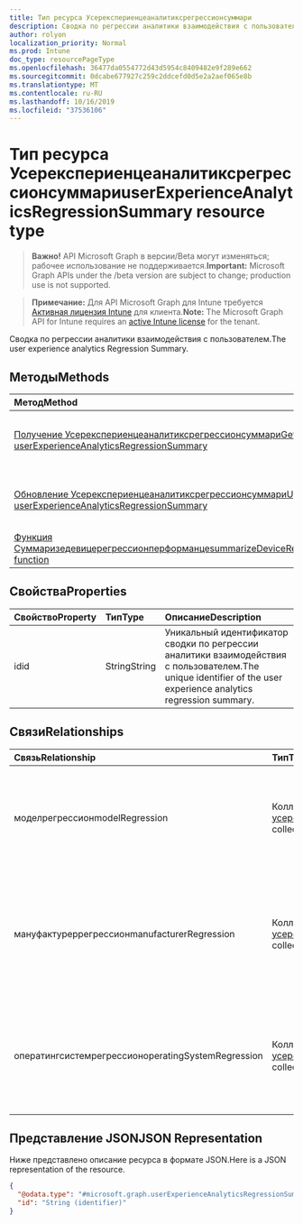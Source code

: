 ```yaml
---
title: Тип ресурса Усерекспериенцеаналитиксрегрессионсуммари
description: Сводка по регрессии аналитики взаимодействия с пользователем.
author: rolyon
localization_priority: Normal
ms.prod: Intune
doc_type: resourcePageType
ms.openlocfilehash: 36477da0554772d43d5954c8409482e9f289e662
ms.sourcegitcommit: 0dcabe677927c259c2ddcefd0d5e2a2aef065e8b
ms.translationtype: MT
ms.contentlocale: ru-RU
ms.lasthandoff: 10/16/2019
ms.locfileid: "37536106"
---
```

# <a name="userexperienceanalyticsregressionsummary-resource-type"></a><span data-ttu-id="9b98e-103">Тип ресурса Усерекспериенцеаналитиксрегрессионсуммари</span><span class="sxs-lookup"><span data-stu-id="9b98e-103">userExperienceAnalyticsRegressionSummary resource type</span></span>

> <span data-ttu-id="9b98e-104">**Важно!** API Microsoft Graph в версии/Beta могут изменяться; рабочее использование не поддерживается.</span><span class="sxs-lookup"><span data-stu-id="9b98e-104">**Important:** Microsoft Graph APIs under the /beta version are subject to change; production use is not supported.</span></span>

> <span data-ttu-id="9b98e-105">**Примечание:** Для API Microsoft Graph для Intune требуется [Активная лицензия Intune](https://go.microsoft.com/fwlink/?linkid=839381) для клиента.</span><span class="sxs-lookup"><span data-stu-id="9b98e-105">**Note:** The Microsoft Graph API for Intune requires an [active Intune license](https://go.microsoft.com/fwlink/?linkid=839381) for the tenant.</span></span>

<span data-ttu-id="9b98e-106">Сводка по регрессии аналитики взаимодействия с пользователем.</span><span class="sxs-lookup"><span data-stu-id="9b98e-106">The user experience analytics Regression Summary.</span></span>

## <a name="methods"></a><span data-ttu-id="9b98e-107">Методы</span><span class="sxs-lookup"><span data-stu-id="9b98e-107">Methods</span></span>
|<span data-ttu-id="9b98e-108">Метод</span><span class="sxs-lookup"><span data-stu-id="9b98e-108">Method</span></span>|<span data-ttu-id="9b98e-109">Возвращаемый тип</span><span class="sxs-lookup"><span data-stu-id="9b98e-109">Return Type</span></span>|<span data-ttu-id="9b98e-110">Описание</span><span class="sxs-lookup"><span data-stu-id="9b98e-110">Description</span></span>|
|:---|:---|:---|
|[<span data-ttu-id="9b98e-111">Получение Усерекспериенцеаналитиксрегрессионсуммари</span><span class="sxs-lookup"><span data-stu-id="9b98e-111">Get userExperienceAnalyticsRegressionSummary</span></span>](../api/intune-devices-userexperienceanalyticsregressionsummary-get.md)|[<span data-ttu-id="9b98e-112">усерекспериенцеаналитиксрегрессионсуммари</span><span class="sxs-lookup"><span data-stu-id="9b98e-112">userExperienceAnalyticsRegressionSummary</span></span>](../resources/intune-devices-userexperienceanalyticsregressionsummary.md)|<span data-ttu-id="9b98e-113">Чтение свойств и связей объекта [усерекспериенцеаналитиксрегрессионсуммари](../resources/intune-devices-userexperienceanalyticsregressionsummary.md) .</span><span class="sxs-lookup"><span data-stu-id="9b98e-113">Read properties and relationships of the [userExperienceAnalyticsRegressionSummary](../resources/intune-devices-userexperienceanalyticsregressionsummary.md) object.</span></span>|
|[<span data-ttu-id="9b98e-114">Обновление Усерекспериенцеаналитиксрегрессионсуммари</span><span class="sxs-lookup"><span data-stu-id="9b98e-114">Update userExperienceAnalyticsRegressionSummary</span></span>](../api/intune-devices-userexperienceanalyticsregressionsummary-update.md)|[<span data-ttu-id="9b98e-115">усерекспериенцеаналитиксрегрессионсуммари</span><span class="sxs-lookup"><span data-stu-id="9b98e-115">userExperienceAnalyticsRegressionSummary</span></span>](../resources/intune-devices-userexperienceanalyticsregressionsummary.md)|<span data-ttu-id="9b98e-116">Обновление свойств объекта [усерекспериенцеаналитиксрегрессионсуммари](../resources/intune-devices-userexperienceanalyticsregressionsummary.md) .</span><span class="sxs-lookup"><span data-stu-id="9b98e-116">Update the properties of a [userExperienceAnalyticsRegressionSummary](../resources/intune-devices-userexperienceanalyticsregressionsummary.md) object.</span></span>|
|[<span data-ttu-id="9b98e-117">Функция Суммаризедевицерегрессионперформанце</span><span class="sxs-lookup"><span data-stu-id="9b98e-117">summarizeDeviceRegressionPerformance function</span></span>](../api/intune-devices-userexperienceanalyticsregressionsummary-summarizedeviceregressionperformance.md)|[<span data-ttu-id="9b98e-118">усерекспериенцеаналитиксрегрессионсуммари</span><span class="sxs-lookup"><span data-stu-id="9b98e-118">userExperienceAnalyticsRegressionSummary</span></span>](../resources/intune-devices-userexperienceanalyticsregressionsummary.md)|<span data-ttu-id="9b98e-119">Н/Д</span><span class="sxs-lookup"><span data-stu-id="9b98e-119">Not yet documented</span></span>|

## <a name="properties"></a><span data-ttu-id="9b98e-120">Свойства</span><span class="sxs-lookup"><span data-stu-id="9b98e-120">Properties</span></span>
|<span data-ttu-id="9b98e-121">Свойство</span><span class="sxs-lookup"><span data-stu-id="9b98e-121">Property</span></span>|<span data-ttu-id="9b98e-122">Тип</span><span class="sxs-lookup"><span data-stu-id="9b98e-122">Type</span></span>|<span data-ttu-id="9b98e-123">Описание</span><span class="sxs-lookup"><span data-stu-id="9b98e-123">Description</span></span>|
|:---|:---|:---|
|<span data-ttu-id="9b98e-124">id</span><span class="sxs-lookup"><span data-stu-id="9b98e-124">id</span></span>|<span data-ttu-id="9b98e-125">String</span><span class="sxs-lookup"><span data-stu-id="9b98e-125">String</span></span>|<span data-ttu-id="9b98e-126">Уникальный идентификатор сводки по регрессии аналитики взаимодействия с пользователем.</span><span class="sxs-lookup"><span data-stu-id="9b98e-126">The unique identifier of the user experience analytics regression summary.</span></span>|

## <a name="relationships"></a><span data-ttu-id="9b98e-127">Связи</span><span class="sxs-lookup"><span data-stu-id="9b98e-127">Relationships</span></span>
|<span data-ttu-id="9b98e-128">Связь</span><span class="sxs-lookup"><span data-stu-id="9b98e-128">Relationship</span></span>|<span data-ttu-id="9b98e-129">Тип</span><span class="sxs-lookup"><span data-stu-id="9b98e-129">Type</span></span>|<span data-ttu-id="9b98e-130">Описание</span><span class="sxs-lookup"><span data-stu-id="9b98e-130">Description</span></span>|
|:---|:---|:---|
|<span data-ttu-id="9b98e-131">моделрегрессион</span><span class="sxs-lookup"><span data-stu-id="9b98e-131">modelRegression</span></span>|<span data-ttu-id="9b98e-132">Коллекция [усерекспериенцеаналитиксметрик](../resources/intune-devices-userexperienceanalyticsmetric.md)</span><span class="sxs-lookup"><span data-stu-id="9b98e-132">[userExperienceAnalyticsMetric](../resources/intune-devices-userexperienceanalyticsmetric.md) collection</span></span>|<span data-ttu-id="9b98e-133">Значения метрик для регрессии модели аналитики взаимодействия с пользователем.</span><span class="sxs-lookup"><span data-stu-id="9b98e-133">The metric values for the user experience analytics model regression.</span></span>|
|<span data-ttu-id="9b98e-134">мануфактуреррегрессион</span><span class="sxs-lookup"><span data-stu-id="9b98e-134">manufacturerRegression</span></span>|<span data-ttu-id="9b98e-135">Коллекция [усерекспериенцеаналитиксметрик](../resources/intune-devices-userexperienceanalyticsmetric.md)</span><span class="sxs-lookup"><span data-stu-id="9b98e-135">[userExperienceAnalyticsMetric](../resources/intune-devices-userexperienceanalyticsmetric.md) collection</span></span>|<span data-ttu-id="9b98e-136">Значения метрик для регрессии разработчиков аналитики взаимодействия с пользователем.</span><span class="sxs-lookup"><span data-stu-id="9b98e-136">The metric values for the user experience analytics Manufacturer regression.</span></span>|
|<span data-ttu-id="9b98e-137">оператингсистемрегрессион</span><span class="sxs-lookup"><span data-stu-id="9b98e-137">operatingSystemRegression</span></span>|<span data-ttu-id="9b98e-138">Коллекция [усерекспериенцеаналитиксметрик](../resources/intune-devices-userexperienceanalyticsmetric.md)</span><span class="sxs-lookup"><span data-stu-id="9b98e-138">[userExperienceAnalyticsMetric](../resources/intune-devices-userexperienceanalyticsmetric.md) collection</span></span>|<span data-ttu-id="9b98e-139">Значения метрик для регрессии операционной системы аналитики взаимодействия с пользователем.</span><span class="sxs-lookup"><span data-stu-id="9b98e-139">The metric values for the user experience analytics operating system regression.</span></span>|

## <a name="json-representation"></a><span data-ttu-id="9b98e-140">Представление JSON</span><span class="sxs-lookup"><span data-stu-id="9b98e-140">JSON Representation</span></span>
<span data-ttu-id="9b98e-141">Ниже представлено описание ресурса в формате JSON.</span><span class="sxs-lookup"><span data-stu-id="9b98e-141">Here is a JSON representation of the resource.</span></span>
<!-- {
  "blockType": "resource",
  "keyProperty": "id",
  "@odata.type": "microsoft.graph.userExperienceAnalyticsRegressionSummary"
}
-->
``` json
{
  "@odata.type": "#microsoft.graph.userExperienceAnalyticsRegressionSummary",
  "id": "String (identifier)"
}
```



